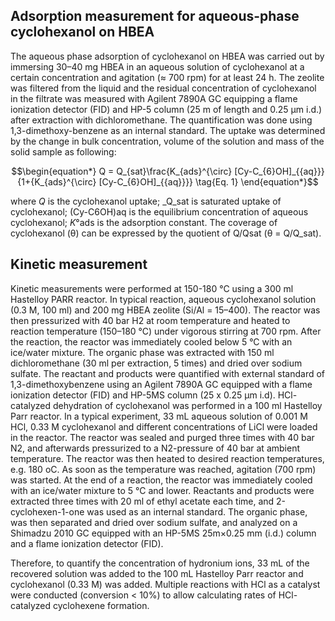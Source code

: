 ## Adsorption measurement for aqueous-phase cyclohexanol on HBEA
The aqueous phase adsorption of cyclohexanol on HBEA was carried out by immersing 30–40 mg HBEA in an aqueous solution of cyclohexanol at a certain concentration and agitation (≈ 700 rpm) for at least 24 h. The zeolite was filtered from the liquid and the residual concentration of cyclohexanol in the filtrate was measured with Agilent 7890A GC equipping a flame ionization detector (FID) and HP-5 column (25 m of length and 0.25 µm i.d.) after extraction with dichloromethane. The quantification was done using 1,3-dimethoxy-benzene as an internal standard. The uptake was determined by the change in bulk concentration, volume of the solution and mass of the solid sample as following:

$$\begin{equation*}
Q = Q_{sat}\frac{K_{ads}^{\circ} [Cy-C_{6}OH]_{{aq}}}{1+{K_{ads}^{\circ} [Cy-C_{6}OH]_{{aq}}}} \tag{Eq. 1}
\end{equation*}$$

where _Q_ is the cyclohexanol uptake; _Q_sat is saturated uptake of cyclohexanol; (Cy-C6OH)aq is the equilibrium concentration of aqueous cyclohexanol; _K_°ads is the adsorption constant. The coverage of cyclohexanol (θ) can be expressed by the quotient of Q/Qsat (θ = Q/Q_sat).

## Kinetic measurement
Kinetic measurements were performed at 150-180 °C using a 300 ml Hastelloy PARR reactor. In typical reaction, aqueous cyclohexanol solution (0.3 M, 100 ml) and 200 mg HBEA zeolite (Si/Al = 15–400). The reactor was then pressurized with 40 bar H2 at room temperature and heated to reaction temperature (150–180 °C) under vigorous stirring at 700 rpm. After the reaction, the reactor was immediately cooled below 5 °C with an ice/water mixture. The organic phase was extracted with 150 ml dichloromethane (30 ml per extraction, 5 times) and dried over sodium sulfate. The reactant and products were quantified with external standard of 1,3-dimethoxybenzene using an Agilent 7890A GC equipped with a flame ionization detector (FID) and HP-5MS column (25 x 0.25 μm i.d).
HCl-catalyzed dehydration of cyclohexanol was performed in a 100 ml Hastelloy Parr reactor. In a typical experiment, 33 mL aqueous solution of 0.001 M HCl, 0.33 M cyclohexanol and different concentrations of LiCl were loaded in the reactor. The reactor was sealed and purged three times with 40 bar N2, and afterwards pressurized to a N2-pressure of 40 bar at ambient temperature. The reactor was then heated to desired reaction temperatures, e.g. 180 oC. As soon as the temperature was reached, agitation (700 rpm) was started. At the end of a reaction, the reactor was immediately cooled with an ice/water mixture to 5 °C and lower. Reactants and products were extracted three times with 20 ml of ethyl acetate each time, and 2-cyclohexen-1-one was used as an internal standard. The organic phase, was then separated and dried over sodium sulfate, and analyzed on a Shimadzu 2010 GC equipped with an HP-5MS 25m×0.25 mm (i.d.) column and a flame ionization detector (FID).

Therefore, to quantify the concentration of hydronium ions, 33 mL of the recovered solution was added to the 100 mL Hastelloy Parr reactor and cyclohexanol (0.33 M) was added. Multiple reactions with HCl as a catalyst were conducted (conversion < 10%) to allow calculating rates of HCl-catalyzed cyclohexene formation.